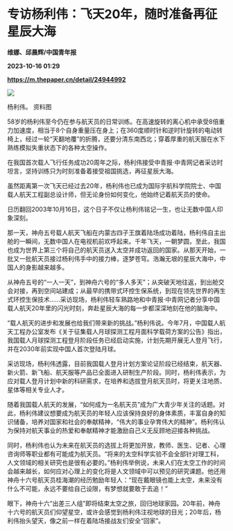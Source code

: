 # 专访杨利伟：飞天20年，随时准备再征星辰大海
**维娜、邱晨辉/中国青年报**

**2023-10-16 01:29**

**https://m.thepaper.cn/detail/24944992**

![](https://imagecloud.thepaper.cn/thepaper/image/274/280/85.jpg)

杨利伟。 资料图

58岁的杨利伟至今仍在参与航天员的日常训练。在高速旋转的离心机中承受8倍重力加速度，相当于8个自身重量压在身上；在360度顺时针和逆时针旋转的电动转椅上，经过一轮“天翻地覆”的折腾，还要分清东南西北；穿着厚重的航天服在水下熟练模拟失重状态下的各种太空操作。

在我国首次载人飞行任务成功20周年之际，杨利伟接受中青报·中青网记者采访时坦言，坚持训练只为时刻准备着接受祖国挑选，再征星辰大海。

虽然距离第一次飞天已经过去20年，杨利伟也已成为国际宇航科学院院士、中国载人航天工程副总设计师，但无论身份如何变化，他始终记着航天员的使命。

日历翻回2003年10月16日，这个日子不仅让杨利伟铭记一生，也让无数中国人印象深刻。

那一天，神舟五号载人航天飞船在内蒙古四子王旗着陆场成功着陆，杨利伟自主出舱的一瞬间，无数中国人在电视机前欢呼起来。千年飞天，一朝梦圆，至此，我国也成为世界上第三个将自己的航天员送入太空并成功返回的国家。从那天开始，一批又一批航天员接过杨利伟手中的接力棒，逐梦苍穹。浩瀚无垠的星辰大海中，中国人的身影越来越多。

从神舟五号的“一人一天”，到神舟六号的“多人多天”；从突破天地往返，到出舱交会对接，再到空间站建成；从最早的携带式环控生保系统，到现在领先世界的再生式环控生保技术……采访现场，杨利伟轻车熟路地和中青报·中青网记者分享中国载人航天20年里的闪光时刻，奔赴星辰大海的每一步都深深地刻在他的脑海中。

“载人航天的进步和发展也给我们带来新的挑战。”杨利伟说。今年7月，中国载人航天工程办公室发布《关于征集载人月球探测工程月面科学载荷方案的公告》指出，我国载人月球探测工程登月阶段任务已经启动实施，计划先期开展无人登月飞行，并在2030年前实现中国人首次登陆月球。

采访现场，杨利伟透露，目前我国载人登月计划方案论证阶段已经结束，航天器、新火箭、新飞船、航天服等产品已全面进入研制生产阶段。同时，杨利伟表示，为应对载人登月计划中新的科研需求，在培养和选拔登月航天员时，将更关注地质、星体等相关专业人才。

随着我国载人航天的发展，“如何成为一名航天员”成为广大青少年关注的话题。对此，杨利伟建议想要成为航天员的年轻人应该保持良好的身体素质，丰富自身的知识储备，培养对国家和社会的奉献精神，“伟大的事业孕育伟大的精神”。杨利伟认为保持对航天事业的热爱和奉献精神才能激励自己义无反顾地迎接各种挑战。

同时，杨利伟也认为未来在航天员的选拔上将更加开放，教师、医生、记者、心理咨询师等职业都有可能成为航天员。“将来的太空科学实验不会全部针对理工科，人文领域的相关研究也是很有必要的。”杨利伟举例说，未来人们在太空工作的时间会越来越长，如何应对心理上的变化将是人文领域中可以预见的研究课题。他还用神舟十六号航天员桂海潮的经历勉励年轻人：“现在戴眼镜也能上太空，未来没有什么不可能，永远不要给自己设限，有梦想就要敢于去追！”

眼下，神舟十六“出差三人组”即将结束太空之旅，回归地球家园。20年前，神舟十六号的航天员们仰望星空，或许会感觉到杨利伟注视地球的目光；20年后，杨利伟抬头望天，像之前一样在着陆场接战友们安全“回家”。